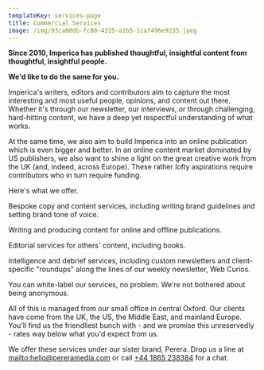 ```yaml
---
templateKey: services-page
title: Commercial Services
image: /img/93ca00db-fc80-4325-a1b5-1ca7496e9235.jpeg
---
```

**Since 2010, Imperica has published thoughtful, insightful content from thoughtful, insightful people.**

**We'd like to do the same for you.**

Imperica's writers, editors and contributors aim to capture the most interesting and most useful people, opinions, and content out there. Whether it's through our newsletter, our interviews, or through challenging, hard-hitting content, we have a deep yet respectful understanding of what works.

At the same time, we also aim to build Imperica into an online publication which is even bigger and better. In an online content market dominated by US publishers, we also want to shine a light on the great creative work from the UK (and, indeed, across Europe). These rather lofty aspirations require contributors who in turn require funding.

Here's what we offer.

Bespoke copy and content services, including writing brand guidelines and setting brand tone of voice.

Writing and producing content for online and offline publications.

Editorial services for others' content, including books.

Intelligence and debrief services, including custom newsletters and client-specific "roundups" along the lines of our weekly newsletter, Web Curios.

​You can white-label our services, no problem. We're not bothered about being anonymous.

All of this is managed from our small office in central Oxford. Our clients have come from the UK, the US, the Middle East, and mainland Europe. You'll find us the friendliest bunch with - and we promise this unreservedly - rates way below what you'd expect from us.

We offer these services under our sister brand, Perera. Drop us a line at <mailto:hello@pereramedia.com> or call [+44 1865 238384](tel://+441865238384) for a chat.

